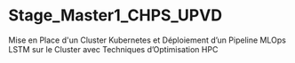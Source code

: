 # Stage_Master1_CHPS_UPVD
Mise en Place d'un Cluster Kubernetes et Déploiement d’un Pipeline MLOps LSTM sur le Cluster avec Techniques d’Optimisation HPC
